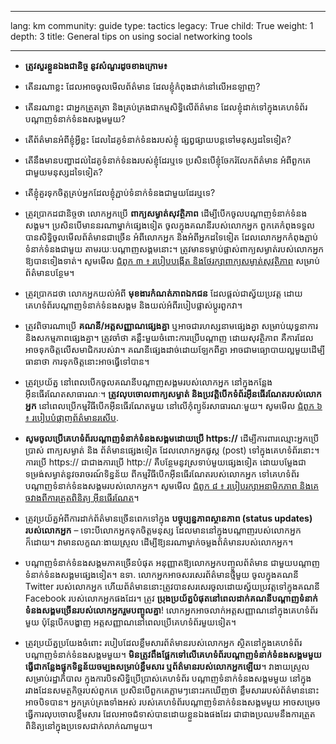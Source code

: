 

---

lang: km
community: guide
type: tactics
legacy: True
child: True
weight: 1
depth: 3
title: General tips on using social networking tools

---

- **ត្រូវសួរខ្លួនឯងជានិច្ច នូវសំណួរដូចខាងក្រោម៖**
 - តើនរណាខ្លះ ដែលអាចចូលមើលព័ត៌មាន ដែលខ្ញុំកំពុងដាក់នៅលើអនឡាញ?
 - តើនរណាខ្លះ ជាអ្នកត្រួតត្រា និងគ្រប់គ្រងជាកម្មសិទ្ធិលើព័ត៌មាន ដែលខ្ញុំដាក់ទៅក្នុងគេហទំព័របណ្តាញទំនាក់ទំនងសង្គមមួយ?
 - តើព័ត៌មានអំពីខ្ញុំអ្វីខ្លះ ដែលដៃគូទំនាក់ទំនងរបស់ខ្ញុំ ផ្សព្វផ្សាយបន្តទៅមនុស្សដទៃទៀត?
 - តើនឹងមានបញ្ហាដល់ដៃគូទំនាក់ទំនងរបស់ខ្ញុំដែរឬទេ ប្រសិនបើខ្ញុំចែករំលែកព័ត៌មាន អំពីពួកគេជាមួយមនុស្សដទៃទៀត?
 - តើខ្ញុំគួរទុកចិត្តគ្រប់អ្នកដែលខ្ញុំភ្ជាប់ទំនាក់ទំនងជាមួយដែរឬទេ?

- ត្រូវប្រាកដជានិច្ចថា លោកអ្នកប្រើ **ពាក្យសម្ងាត់សុវត្ថិភាព** ដើម្បីបើកចូលបណ្តាញទំនាក់ទំនងសង្គម។ ប្រសិនបើមាននរណាម្នាក់ផ្សេងទៀត ចូលក្នុងគណនីរបស់លោកអ្នក ពួកគេកំពុងទទួលបានសិទ្ធិចូលមើលព័ត៌មានជាច្រើន អំពីលោកអ្នក និងអំពីអ្នកដទៃទៀត ដែលលោកអ្នកកំពុងភ្ជាប់ទំនាក់ទំនងជាមួយ តាមរយៈបណ្តាញសង្គមនោះ។ ត្រូវមានទម្លាប់ផ្លាស់ពាក្យសម្ងាត់របស់លោកអ្នក ឱ្យបានទៀងទាត់។ សូមមើល [ជំពូក ៣ ៖ របៀបបង្កើត និងថែរក្សាពាក្យសម្ងាត់សុវត្ថិភាព](/km/chapter-3)  សម្រាប់ព័ត៌មានបន្ថែម។

- ត្រូវប្រាកដថា លោកអ្នកយល់អំពី **មុខងារកំណត់ភាពឯកជន** ដែលផ្តល់ជាស្វ័យប្រវត្ត ដោយគេហទំព័របណ្តាញទំនាក់ទំនងសង្គម និងយល់អំពីរបៀបផ្លាស់ប្តូរពួកវា។

- ត្រូវពិចារណាប្រើ **គណនី/អត្តសញ្ញាណផ្សេងគ្នា** ឬអាចជារហស្សនាមផ្សេងគ្នា សម្រាប់យុទ្ធនាការ និងសកម្មភាពផ្សេងគ្នា។ ត្រូវចាំថា គន្លឹះមួយចំពោះការប្រើបណ្តាញ ដោយសុវត្ថិភាព គឺការដែលអាចទុកចិត្តលើសមាជិករបស់វា។ គណនីផ្សេងដាច់ដោយឡែកពីគ្នា អាចជាមធ្យោបាយល្អមួយដើម្បីធានាថា ការទុកចិត្តនោះអាចធ្វើទៅបាន។

- ត្រូវប្រយ័ត្ន នៅពេលបើកចូលគណនីបណ្តាញសង្គមរបស់លោកអ្នក នៅក្នុងកន្លែងអ៊ីនធើរណែតសាធារណៈ។ **ត្រូវលុបចោលពាក្យសម្ងាត់ និងប្រវត្តិបើកទំព័រអ៊ីនធើរណែតរបស់លោកអ្នក** នៅពេលប្រើកម្មវិធីបើកអ៊ីនធើរណែតមួយ នៅលើកុំព្យូទ័រសាធារណៈមួយ។ សូមមើល [ជំពូក ៦ ៖ របៀបបំផ្លាញព័ត៌មានរសើប](/km/chapter-3).

- **សូមចូលប្រើគេហទំព័របណ្តាញទំនាក់ទំនងសង្គមដោយប្រើ https://** ដើម្បីការពារឈ្មោះអ្នកប្រើប្រាស់ ពាក្យសម្ងាត់ និង     ព័ត៌មានផ្សេងទៀត ដែលលោកអ្នកផូស្ត (post) ទៅក្នុងគេហទំព័រនោះ។ ការប្រើ https:// ជាជាងការប្រើ http:// គឺបន្ថែមនូវស្រទាប់មួយផ្សេងទៀត ដោយបម្លែងជាទម្រង់សម្ងាត់នូវចរាចរណ៍ទិន្នន័យ ពីកម្មវិធីបើកអ៊ីនធើរណែតរបស់លោកអ្នក ទៅគេហទំព័របណ្តាញទំនាក់ទំនងសង្គមរបស់លោកអ្នក។ សូមមើល [ជំពូក ៨ ៖ របៀបរក្សាអនាមិកភាព និងគេចវាងពីការត្រួតពិនិត្យ អ៊ីនធើរណែត](/km/chapter-8)។

- ត្រូវប្រយ័ត្នអំពីការដាក់ព័ត៌មានច្រើនពេកទៅក្នុង **បច្ចុប្បន្នភាពស្ថានភាព (status updates) របស់លោកអ្នក** – ទោះបីលោកអ្នកទុកចិត្តមនុស្ស ដែលមាននៅក្នុងបណ្តាញរបស់លោកអ្នកក៏ដោយ។ វាមានលក្ខណៈងាយស្រួល ដើម្បីឱ្យនរណាម្នាក់ចម្លងព័ត៌មានរបស់លោកអ្នក។

- បណ្តាញទំនាក់ទំនងសង្គមភាគច្រើនបំផុត អនុញ្ញាតឱ្យលោកអ្នកបញ្ចូលព័ត៌មាន ជាមួយបណ្តាញទំនាក់ទំនងសង្គមផ្សេងទៀត។ ឧទា. លោកអ្នកអាចសរសេរព័ត៌មានថ្មីមួយ ចូលក្នុងគណនី Twitter របស់លោកអ្នក ហើយព័ត៌មាននោះត្រូវបានសរសេរចូលដោយស្វ័យប្រវត្តទៅក្នុងគណនី Facebook របស់លោកអ្នកផងដែរ។ ត្រូវ **ប្រុងប្រយ័ត្នបំផុតនៅពេលដាក់គណនីបណ្តាញទំនាក់ទំនងសង្គមច្រើនរបស់លោកអ្នករួមបញ្ចូលគ្នា**!  លោកអ្នកអាចលាក់អត្តសញ្ញាណនៅក្នុងគេហទំព័រមួយ ប៉ុន្តែបើកបង្ហាញ      អត្តសញ្ញាណនៅពេលប្រើគេហទំព័រមួយទៀត។

- ត្រូវប្រយ័ត្នប្រយែងចំពោះ របៀបដែលខ្លឹមសារព័ត៌មានរបស់លោកអ្នក ស្ថិតនៅក្នុងគេហទំព័របណ្តាញទំនាក់ទំនងសង្គមមួយ។ **មិនត្រូវពឹងផ្អែកទៅលើគេហទំព័របណ្តាញទំនាក់ទំនងសង្គមមួយ ធ្វើជាកន្លែងផ្ទុកទិន្នន័យចម្បងសម្រាប់ខ្លឹមសារ ឬព័ត៌មានរបស់លោកអ្នកឡើយ**។ វាងាយស្រួលសម្រាប់រដ្ឋាភិបាល ក្នុងការបិទសិទ្ធិប្រើប្រាស់គេហទំព័រ បណ្តាញទំនាក់ទំនងសង្គមមួយ នៅក្នុងរវាងដែនសមត្ថកិច្ចរបស់ពួកគេ ប្រសិនបើពួកគេភ្លាមៗនោះរកឃើញថា ខ្លឹមសាររបស់ព័ត៌មាននោះអាចបិទបាន។ អ្នកគ្រប់គ្រងទាំងអស់ របស់គេហទំព័របណ្តាញទំនាក់ទំនងសង្គមមួយ អាចសម្រេចធ្វើការលុបចោលខ្លឹមសារ ដែលអាចជំទាស់បានដោយខ្លួនឯងផងដែរ ជាជាងប្រឈមនឹងការត្រួតពិនិត្យនៅក្នុងប្រទេសជាក់លាក់ណាមួយ។


